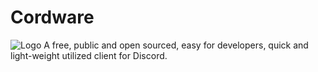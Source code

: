 # Cordware
![Logo](https://i.imgur.com/zkJG4oL.png)
 A free, public and open sourced, easy for developers, quick and light-weight utilized client for Discord.
